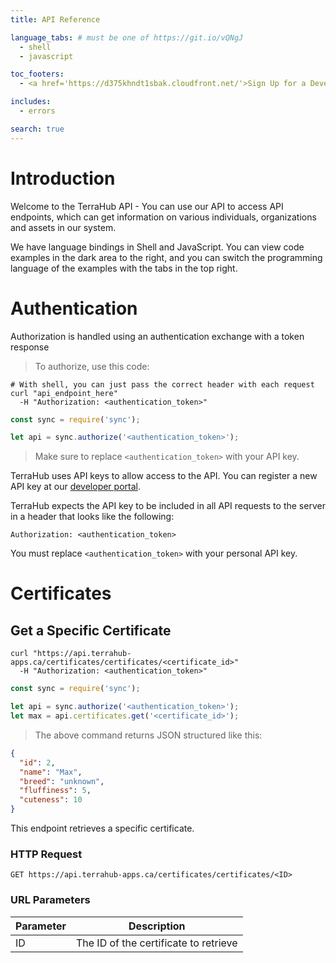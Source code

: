 ```yaml
---
title: API Reference

language_tabs: # must be one of https://git.io/vQNgJ
  - shell
  - javascript

toc_footers:
  - <a href='https://d375khndt1sbak.cloudfront.net/'>Sign Up for a Developer Key</a>

includes:
  - errors

search: true
---
```


# Introduction

Welcome to the TerraHub API - You can use our API to access API endpoints, which can get information on various individuals, organizations and assets in our system.

We have language bindings in Shell and JavaScript. You can view code examples in the dark area to the right, and you can switch the programming language of the examples with the tabs in the top right.

# Authentication

Authorization is handled using an authentication exchange with a token response

> To authorize, use this code:

```shell
# With shell, you can just pass the correct header with each request
curl "api_endpoint_here"
  -H "Authorization: <authentication_token>"
```

```javascript
const sync = require('sync');

let api = sync.authorize('<authentication_token>');
```

> Make sure to replace `<authentication_token>` with your API key.

TerraHub uses API keys to allow access to the API. You can register a new API key at our [developer portal](https://d375khndt1sbak.cloudfront.net/).

TerraHub expects the API key to be included in all API requests to the server in a header that looks like the following:

`Authorization: <authentication_token>`

<aside class="notice">
You must replace <code>&lt;authentication_token&gt;</code> with your personal API key.
</aside>

# Certificates

## Get a Specific Certificate

```shell
curl "https://api.terrahub-apps.ca/certificates/certificates/<certificate_id>"
  -H "Authorization: <authentication_token>"
```

```javascript
const sync = require('sync');

let api = sync.authorize('<authentication_token>');
let max = api.certificates.get('<certificate_id>');
```

> The above command returns JSON structured like this:

```json
{
  "id": 2,
  "name": "Max",
  "breed": "unknown",
  "fluffiness": 5,
  "cuteness": 10
}
```

This endpoint retrieves a specific certificate.

### HTTP Request

`GET https://api.terrahub-apps.ca/certificates/certificates/<ID>`

### URL Parameters

Parameter | Description
--------- | -----------
ID | The ID of the certificate to retrieve
